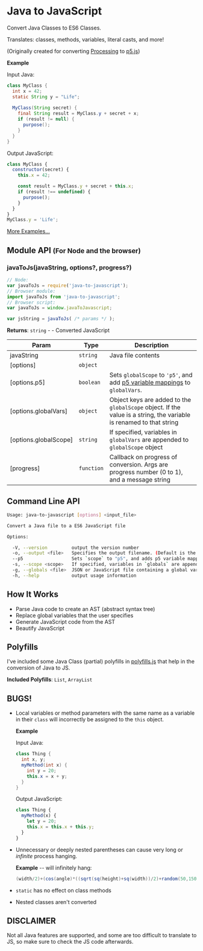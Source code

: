 # Java to JavaScript
Convert Java Classes to ES6 Classes.

Translates: classes, methods, variables, literal casts, and more!

(Originally created for converting [Processing](https://processing.org/) to [p5.js](https://p5js.org/))

__Example__

Input Java:
```java
class MyClass {
  int x = 42;
  static String y = "Life";
  
  MyClass(String secret) {
    final String result = MyClass.y + secret + x;
    if (result != null) {
      purpose();
    }
  }
}
```
Output JavaScript:
```javascript
class MyClass {
  constructor(secret) {
    this.x = 42;

    const result = MyClass.y + secret + this.x;
    if (result !== undefined) {
      purpose();
    }
  }
}
MyClass.y = 'Life';
```
[More Examples...](./examples)

## Module API <small>(For Node and the browser)</small>

### javaToJs(javaString, options?, progress?)
```js
// Node:
var javaToJs = require('java-to-javascript');
// Browser module:
import javaToJs from 'java-to-javascript';
// Browser script:
var javaToJs = window.javaToJavascript;

var jsString = javaToJs( /* params */ );
```

**Returns**: <code>string</code> - - Converted JavaScript  

| Param | Type | Description |
| --- | --- | --- |
| javaString | <code>string</code> | Java file contents |
| [options] | <code>object</code> |  |
| [options.p5] | <code>boolean</code> | Sets `globalScope` to `'p5'`, and add [p5 variable mappings](./p5_globals.js) to `globalVars`. |
| [options.globalVars] | <code>object</code> | Object keys are added to the `globalScope` object.  If the value is a string, the variable is renamed to that string |
| [options.globalScope] | <code>string</code> | If specified, variables in `globalVars` are appended to `globalScope` object |
| [progress] | <code>function</code> | Callback on progress of conversion. Args are progress number (0 to 1), and a message string |

## Command Line API
```bash
Usage: java-to-javascript [options] <input_file>

Convert a Java file to a ES6 JavaScript file

Options:

  -V, --version         output the version number
  -o, --output <file>   Specifies the output filename. (Default is the input filename with a .js extension)
  --p5                  Sets `scope` to "p5", and adds p5 variable mappings to `globals`
  -s, --scope <scope>   If specified, variables in `globals` are appended to `scope` object
  -g, --globals <file>  JSON or JavaScript file containing a global variable mapping. See README
  -h, --help            output usage information

```

## How It Works
- Parse Java code to create an AST (abstract syntax tree) 
- Replace global variables that the user specifies
- Generate JavaScript code from the AST
- Beautify JavaScript

## Polyfills
I've included some Java Class (partial) polyfills in [polyfills.js](./polyfills.js) that help in the conversion of Java to JS.

__Included Polyfills__: `List`, `ArrayList`

## BUGS!

- Local variables or method parameters with the same name as a variable in their `class` will incorrectly be assigned to the `this` object.
  
  __Example__

  Input Java:
  ```java
  class Thing {
    int x, y;
    myMethod(int x) {
      int y = 20;
      this.x = x + y;
    }
  }
  ```
  Output JavaScript:
  ```javascript
  class Thing {
    myMethod(x) {
      let y = 20;
      this.x = this.x + this.y;
    }
  }
  ```

- Unnecessary or deeply nested parentheses can cause very long or *infinite* process hanging.
  
  __Example__ -- will infinitely hang:
  ```java
  (width/2)+(cos(angle)*((sqrt(sq(height)+sq(width))/2)+random(50,150)));
  ```
- `static` has no effect on class methods
- Nested classes aren't converted

## DISCLAIMER
Not all Java features are supported, and some are too difficult to translate to JS, so make sure to check the JS code afterwards.
